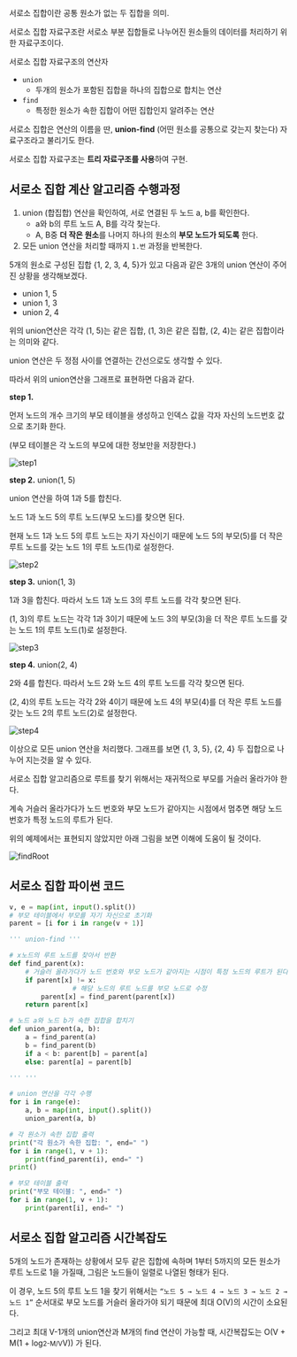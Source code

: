 서로소 집합이란 공통 원소가 없는 두 집합을 의미.

서로소 집합 자료구조란 서로소 부분 집합들로 나누어진 원소들의 데이터를 처리하기 위한 자료구조이다.

서로소 집합 자료구조의 연산자

- `union`
	- 두개의 원소가 포함된 집합을 하나의 집합으로 합치는 연산
- `find` 
	- 특정한 원소가 속한 집합이 어떤 집합인지 알려주는 연산

서로소 집합은 연산의 이름을 딴, **union-find** (어떤 원소를 공통으로 갖는지 찾는다) 자료구조라고 불리기도 한다.

서로소 집합 자료구조는 **트리 자료구조를 사용**하여 구현.

## 서로소 집합 계산 알고리즘 수행과정

1. union (합집합) 연산을 확인하여, 서로 연결된 두 노드 a, b를 확인한다.
    - a와 b의 루트 노드 A, B를 각각 찾는다.
    - A, B중 **더 작은 원소**를 나머지 하나의 원소의 **부모 노드가 되도록** 한다.
2. 모든 union 연산을 처리할 때까지 `1.번` 과정을 반복한다.

5개의 원소로 구성된 집합 {1, 2, 3, 4, 5}가 있고 다음과 같은 3개의 union 연산이 주어진 상황을 생각해보겠다.

- union 1, 5
- union 1, 3
- union 2, 4

위의 union연산은 각각 $($1, 5)는 같은 집합, $($1, 3)은 같은 집합, $($2, 4)는 같은 집합이라는 의미와 같다.

union 연산은 두 정점 사이를 연결하는 간선으로도 생각할 수 있다. 

따라서 위의 union연산을 그래프로 표현하면 다음과 같다.

**step 1.**

먼저 노드의 개수 크기의 부모 테이블을 생성하고 인덱스 값을 각자 자신의 노드번호 값으로 초기화 한다.

$($부모 테이블은 각 노드의 부모에 대한 정보만을 저장한다.)

![step1](https://i.imgur.com/kRS6KoY.png)

**step 2.** union$($1, 5)

union 연산을 하여 1과 5를 합친다. 

노드 1과 노드 5의 루트 노드$($부모 노드)를 찾으면 된다.

현재 노드 1과 노드 5의 루트 노드는 자기 자신이기 때문에 노드 5의 부모$($5)를 더 작은 루트 노드를 갖는 노드 1의 루트 노드$($1)로 설정한다.

![step2](https://i.imgur.com/1Z2aotz.png)

**step 3.** union$($1, 3)

1과 3을 합친다. 따라서 노드 1과 노드 3의 루트 노드를 각각 찾으면 된다.

$($1, 3)의 루트 노드는 각각 1과 3이기 때문에 노드 3의 부모$($3)을 더 작은 루트 노드를 갖는 노드 1의 루트 노드$($1)로 설정한다.

![step3](https://i.imgur.com/Rw1tSIY.png)

**step 4.** union$($2, 4)

2와 4를 합친다. 따라서 노드 2와 노드 4의 루트 노드를 각각 찾으면 된다.

$($2, 4)의 루트 노드는 각각 2와 4이기 때문에 노드 4의 부모$($4)를 더 작은 루트 노드를 갖는 노드 2의 루트 노드$($2)로 설정한다.

![step4](https://i.imgur.com/2dsUBw7.png)

이상으로 모든 union 연산을 처리했다. 그래프를 보면 {1, 3, 5}, {2, 4} 두 집합으로 나누어 지는것을 알 수 있다.

서로소 집합 알고리즘으로 루트를 찾기 위해서는 재귀적으로 부모를 거슬러 올라가야 한다.

계속 거슬러 올라가다가 노드 번호와 부모 노드가 같아지는 시점에서 멈추면 해당 노드 번호가 특정 노드의 루트가 된다.

위의 예제에서는 표현되지 않았지만 아래 그림을 보면 이해에 도움이 될 것이다.

![findRoot](https://i.imgur.com/W0Sp7tf.png)

## 서로소 집합 파이썬 코드

```python
v, e = map(int, input().split())
# 부모 테이블에서 부모를 자기 자신으로 초기화
parent = [i for i in range(v + 1)]

''' union-find '''

# x노드의 루트 노드를 찾아서 반환
def find_parent(x):
    # 거슬러 올라가다가 노드 번호와 부모 노드가 같아지는 시점이 특정 노드의 루트가 된다.
    if parent[x] != x:
				# 해당 노드의 루트 노드를 부모 노드로 수정
        parent[x] = find_parent(parent[x])
    return parent[x]

# 노드 a와 노드 b가 속한 집합을 합치기
def union_parent(a, b):
    a = find_parent(a)
    b = find_parent(b)
    if a < b: parent[b] = parent[a]
    else: parent[a] = parent[b]

''' '''

# union 연산을 각각 수행
for i in range(e):
    a, b = map(int, input().split())
    union_parent(a, b)

# 각 원소가 속한 집합 출력
print("각 원소가 속한 집합: ", end=" ")
for i in range(1, v + 1):
    print(find_parent(i), end=" ")
print()

# 부모 테이블 출력
print("부모 테이블: ", end=" ")
for i in range(1, v + 1):
    print(parent[i], end=" ")
```

## 서로소 집합 알고리즘 시간복잡도

5개의 노드가 존재하는 상황에서 모두 같은 집합에 속하며 1부터 5까지의 모든 원소가 루트 노드로 1을 가질때, 그림은 노드들이 일렬로 나열된 형태가 된다.

이 경우, 노드 5의 루트 노드 1을 찾기 위해서는 `“노드 5 → 노드 4 → 노드 3 → 노드 2 → 노드 1”` 순서대로 부모 노드를 거슬러 올라가야 되기 때문에 최대 O$($V)의 시간이 소요된다.

그리고 최대 V-1개의 union연산과 M개의 find 연산이 가능할 때, 시간복잡도는 O$($V + M(1 + log<small>2-M/V</small>V)) 가 된다.
